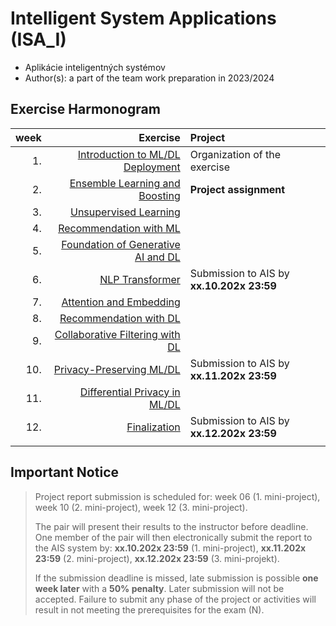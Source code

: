 #  Intelligent System Applications (ISA_I)
- Aplikácie inteligentných systémov
- Author(s): a part of the team work preparation in 2023/2024

## Exercise Harmonogram

| week | Exercise              | Project          |
| ----:| --------------------------------------------: | :--------------------------------------------|
| 1.   | [Introduction to ML/DL Deployment](week-01)   | Organization of the exercise |
| 2.   | [Ensemble Learning and Boosting](week-02)     | **Project assignment** |
| 3.   | [Unsupervised Learning](week-03)              |  |
| 4.   | [Recommendation with ML](week-04)             |  |
| 5.   | [Foundation of Generative AI and DL](week-05) |  |
| 6.   | [NLP Transformer](week-06)                    | Submission to AIS by **xx.10.202x 23:59** |
| 7.   | [Attention and Embedding](week-07)            |  |
| 8.   | [Recommendation with DL](week-08)             |  |
| 9.   | [Collaborative Filtering with DL](week-09)    |  |
| 10.  | [Privacy-Preserving ML/DL](week-10)           | Submission to AIS  by **xx.11.202x 23:59** |
| 11.  | [Differential Privacy in ML/DL](week-11)      |  |
| 12.  | [Finalization](week-12)                       | Submission to AIS  by **xx.12.202x 23:59** |
|      |                                               |                                               |

## Important Notice

> Project report submission is scheduled for:
> week 06 (1. mini-project),
> week 10 (2. mini-project),
> week 12 (3. mini-project).
>
> The pair will present their results to the instructor before deadline. One member of the pair will then electronically submit the report to the AIS system by:
> **xx.10.202x 23:59** (1. mini-project),
> **xx.11.202x 23:59** (2. mini-project), 
> **xx.12.202x 23:59** (3. mini-projekt).
>
> If the submission deadline is missed, late submission is possible **one week later**
> with a **50% penalty**.
> Later submission will not be accepted. Failure to submit any phase of the project or activities will result in not meeting the prerequisites for the exam (N).
